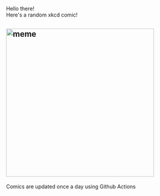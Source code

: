 Hello there! <br>Here's a random xkcd comic!<br>
## <img src="https://imgs.xkcd.com/comics/porn_for_women.png" alt="meme" width="400"/><br>
Comics are updated once a day using Github Actions